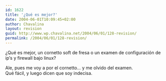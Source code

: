 ```yaml
---
id: 1622
title: '¿Qué es mejor?'
date: 2004-06-01T10:09:45+02:00
author: Chavalina
layout: revision
guid: http://www.wp.chavalina.net/2004/06/01/128-revision/
permalink: /2004/06/01/128-revision/
---
```

¿Qué es mejor, un cornetto soft de fresa o un examen de configuración de ip′s y firewall bajo linux?

Ale, pues me voy a por el cornetto… y me olvido del examen.  
Qué fácil, y luego dicen que soy indecisa.